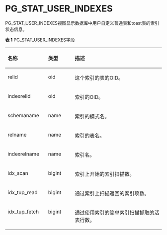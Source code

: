 # PG\_STAT\_USER\_INDEXES<a name="ZH-CN_TOPIC_0242385975"></a>

PG\_STAT\_USER\_INDEXES视图显示数据库中用户自定义普通表和toast表的索引状态信息。

**表 1**  PG\_STAT\_USER\_INDEXES字段

<a name="zh-cn_topic_0237122448_zh-cn_topic_0059777687_tc23ffa4000e9413e93247e60610950ea"></a>
<table><thead align="left"><tr id="zh-cn_topic_0237122448_zh-cn_topic_0059777687_r52677772553e458bbb32631d2106401f"><th class="cellrowborder" valign="top" width="25.85%" id="mcps1.2.4.1.1"><p id="zh-cn_topic_0237122448_zh-cn_topic_0059777687_a0bbe50d092484b4190d722baedb8b780"><a name="zh-cn_topic_0237122448_zh-cn_topic_0059777687_a0bbe50d092484b4190d722baedb8b780"></a><a name="zh-cn_topic_0237122448_zh-cn_topic_0059777687_a0bbe50d092484b4190d722baedb8b780"></a>名称</p>
</th>
<th class="cellrowborder" valign="top" width="17.01%" id="mcps1.2.4.1.2"><p id="zh-cn_topic_0237122448_zh-cn_topic_0059777687_a4f016f23cf85430ca1efe0acdc6e4173"><a name="zh-cn_topic_0237122448_zh-cn_topic_0059777687_a4f016f23cf85430ca1efe0acdc6e4173"></a><a name="zh-cn_topic_0237122448_zh-cn_topic_0059777687_a4f016f23cf85430ca1efe0acdc6e4173"></a>类型</p>
</th>
<th class="cellrowborder" valign="top" width="57.14%" id="mcps1.2.4.1.3"><p id="zh-cn_topic_0237122448_zh-cn_topic_0059777687_a1b01f760cd9640fbac6c80ebcb7ec744"><a name="zh-cn_topic_0237122448_zh-cn_topic_0059777687_a1b01f760cd9640fbac6c80ebcb7ec744"></a><a name="zh-cn_topic_0237122448_zh-cn_topic_0059777687_a1b01f760cd9640fbac6c80ebcb7ec744"></a>描述</p>
</th>
</tr>
</thead>
<tbody><tr id="zh-cn_topic_0237122448_zh-cn_topic_0059777687_rcfdf435d84e8492e9623e66f926c696e"><td class="cellrowborder" valign="top" width="25.85%" headers="mcps1.2.4.1.1 "><p id="zh-cn_topic_0237122448_zh-cn_topic_0059777687_a5411778794ec4e8ab55ab0a76684ecea"><a name="zh-cn_topic_0237122448_zh-cn_topic_0059777687_a5411778794ec4e8ab55ab0a76684ecea"></a><a name="zh-cn_topic_0237122448_zh-cn_topic_0059777687_a5411778794ec4e8ab55ab0a76684ecea"></a>relid</p>
</td>
<td class="cellrowborder" valign="top" width="17.01%" headers="mcps1.2.4.1.2 "><p id="zh-cn_topic_0237122448_zh-cn_topic_0059777687_ae3281bbf41b74dbe99967374a49e6d14"><a name="zh-cn_topic_0237122448_zh-cn_topic_0059777687_ae3281bbf41b74dbe99967374a49e6d14"></a><a name="zh-cn_topic_0237122448_zh-cn_topic_0059777687_ae3281bbf41b74dbe99967374a49e6d14"></a>oid</p>
</td>
<td class="cellrowborder" valign="top" width="57.14%" headers="mcps1.2.4.1.3 "><p id="zh-cn_topic_0237122448_zh-cn_topic_0059777687_a58e8196125664a7ebaebbe81f6da7127"><a name="zh-cn_topic_0237122448_zh-cn_topic_0059777687_a58e8196125664a7ebaebbe81f6da7127"></a><a name="zh-cn_topic_0237122448_zh-cn_topic_0059777687_a58e8196125664a7ebaebbe81f6da7127"></a>这个索引的表的OID。</p>
</td>
</tr>
<tr id="zh-cn_topic_0237122448_zh-cn_topic_0059777687_ra61b69f88dd64ad98efbc9d70fe44b98"><td class="cellrowborder" valign="top" width="25.85%" headers="mcps1.2.4.1.1 "><p id="zh-cn_topic_0237122448_zh-cn_topic_0059777687_ad3b2600cad884652a3e5a097a06e92c3"><a name="zh-cn_topic_0237122448_zh-cn_topic_0059777687_ad3b2600cad884652a3e5a097a06e92c3"></a><a name="zh-cn_topic_0237122448_zh-cn_topic_0059777687_ad3b2600cad884652a3e5a097a06e92c3"></a>indexrelid</p>
</td>
<td class="cellrowborder" valign="top" width="17.01%" headers="mcps1.2.4.1.2 "><p id="zh-cn_topic_0237122448_zh-cn_topic_0059777687_a6247d1de79634c548a105399ad90738e"><a name="zh-cn_topic_0237122448_zh-cn_topic_0059777687_a6247d1de79634c548a105399ad90738e"></a><a name="zh-cn_topic_0237122448_zh-cn_topic_0059777687_a6247d1de79634c548a105399ad90738e"></a>oid</p>
</td>
<td class="cellrowborder" valign="top" width="57.14%" headers="mcps1.2.4.1.3 "><p id="zh-cn_topic_0237122448_zh-cn_topic_0059777687_a78dba76f3fbf4f05a3f75cfae9a5c25d"><a name="zh-cn_topic_0237122448_zh-cn_topic_0059777687_a78dba76f3fbf4f05a3f75cfae9a5c25d"></a><a name="zh-cn_topic_0237122448_zh-cn_topic_0059777687_a78dba76f3fbf4f05a3f75cfae9a5c25d"></a>索引的OID。</p>
</td>
</tr>
<tr id="zh-cn_topic_0237122448_zh-cn_topic_0059777687_r05561f77732d461f957d2a634a2a1032"><td class="cellrowborder" valign="top" width="25.85%" headers="mcps1.2.4.1.1 "><p id="zh-cn_topic_0237122448_zh-cn_topic_0059777687_ad07b4a5ae4dd4a0ab72a7bf9d464b248"><a name="zh-cn_topic_0237122448_zh-cn_topic_0059777687_ad07b4a5ae4dd4a0ab72a7bf9d464b248"></a><a name="zh-cn_topic_0237122448_zh-cn_topic_0059777687_ad07b4a5ae4dd4a0ab72a7bf9d464b248"></a>schemaname</p>
</td>
<td class="cellrowborder" valign="top" width="17.01%" headers="mcps1.2.4.1.2 "><p id="zh-cn_topic_0237122448_zh-cn_topic_0059777687_a1367512eaf264b4c828a967afec6ef95"><a name="zh-cn_topic_0237122448_zh-cn_topic_0059777687_a1367512eaf264b4c828a967afec6ef95"></a><a name="zh-cn_topic_0237122448_zh-cn_topic_0059777687_a1367512eaf264b4c828a967afec6ef95"></a>name</p>
</td>
<td class="cellrowborder" valign="top" width="57.14%" headers="mcps1.2.4.1.3 "><p id="zh-cn_topic_0237122448_zh-cn_topic_0059777687_aed605daf3941470ba56f1acd04969865"><a name="zh-cn_topic_0237122448_zh-cn_topic_0059777687_aed605daf3941470ba56f1acd04969865"></a><a name="zh-cn_topic_0237122448_zh-cn_topic_0059777687_aed605daf3941470ba56f1acd04969865"></a>索引的模式名。</p>
</td>
</tr>
<tr id="zh-cn_topic_0237122448_zh-cn_topic_0059777687_rda8084f8ad88400099c623415d5fc24f"><td class="cellrowborder" valign="top" width="25.85%" headers="mcps1.2.4.1.1 "><p id="zh-cn_topic_0237122448_zh-cn_topic_0059777687_a9a3715776fd04a14b9818150493be116"><a name="zh-cn_topic_0237122448_zh-cn_topic_0059777687_a9a3715776fd04a14b9818150493be116"></a><a name="zh-cn_topic_0237122448_zh-cn_topic_0059777687_a9a3715776fd04a14b9818150493be116"></a>relname</p>
</td>
<td class="cellrowborder" valign="top" width="17.01%" headers="mcps1.2.4.1.2 "><p id="zh-cn_topic_0237122448_zh-cn_topic_0059777687_a62c7fc19022e4155acffedac2a289af8"><a name="zh-cn_topic_0237122448_zh-cn_topic_0059777687_a62c7fc19022e4155acffedac2a289af8"></a><a name="zh-cn_topic_0237122448_zh-cn_topic_0059777687_a62c7fc19022e4155acffedac2a289af8"></a>name</p>
</td>
<td class="cellrowborder" valign="top" width="57.14%" headers="mcps1.2.4.1.3 "><p id="zh-cn_topic_0237122448_zh-cn_topic_0059777687_aabfcffe6713749b2966410d1e38c07d5"><a name="zh-cn_topic_0237122448_zh-cn_topic_0059777687_aabfcffe6713749b2966410d1e38c07d5"></a><a name="zh-cn_topic_0237122448_zh-cn_topic_0059777687_aabfcffe6713749b2966410d1e38c07d5"></a>索引的表名。</p>
</td>
</tr>
<tr id="zh-cn_topic_0237122448_zh-cn_topic_0059777687_r2d01715275144937bc0202a486e2d556"><td class="cellrowborder" valign="top" width="25.85%" headers="mcps1.2.4.1.1 "><p id="zh-cn_topic_0237122448_zh-cn_topic_0059777687_ae8bc5c0504ca4d81b2d6f6fbc2b555f7"><a name="zh-cn_topic_0237122448_zh-cn_topic_0059777687_ae8bc5c0504ca4d81b2d6f6fbc2b555f7"></a><a name="zh-cn_topic_0237122448_zh-cn_topic_0059777687_ae8bc5c0504ca4d81b2d6f6fbc2b555f7"></a>indexrelname</p>
</td>
<td class="cellrowborder" valign="top" width="17.01%" headers="mcps1.2.4.1.2 "><p id="zh-cn_topic_0237122448_zh-cn_topic_0059777687_a3bdb69ac5e7f47028b19bbdc4707b2d4"><a name="zh-cn_topic_0237122448_zh-cn_topic_0059777687_a3bdb69ac5e7f47028b19bbdc4707b2d4"></a><a name="zh-cn_topic_0237122448_zh-cn_topic_0059777687_a3bdb69ac5e7f47028b19bbdc4707b2d4"></a>name</p>
</td>
<td class="cellrowborder" valign="top" width="57.14%" headers="mcps1.2.4.1.3 "><p id="zh-cn_topic_0237122448_zh-cn_topic_0059777687_a1d46e989df32448ca52696e644c3500b"><a name="zh-cn_topic_0237122448_zh-cn_topic_0059777687_a1d46e989df32448ca52696e644c3500b"></a><a name="zh-cn_topic_0237122448_zh-cn_topic_0059777687_a1d46e989df32448ca52696e644c3500b"></a>索引名。</p>
</td>
</tr>
<tr id="zh-cn_topic_0237122448_zh-cn_topic_0059777687_r5202e6e49a0148daaaee2efbe149e498"><td class="cellrowborder" valign="top" width="25.85%" headers="mcps1.2.4.1.1 "><p id="zh-cn_topic_0237122448_zh-cn_topic_0059777687_ace98df1d447e41d79f6e6622bb5ec3f8"><a name="zh-cn_topic_0237122448_zh-cn_topic_0059777687_ace98df1d447e41d79f6e6622bb5ec3f8"></a><a name="zh-cn_topic_0237122448_zh-cn_topic_0059777687_ace98df1d447e41d79f6e6622bb5ec3f8"></a>idx_scan</p>
</td>
<td class="cellrowborder" valign="top" width="17.01%" headers="mcps1.2.4.1.2 "><p id="zh-cn_topic_0237122448_zh-cn_topic_0059777687_a9bb7925b1aa64139b31174bc694b682a"><a name="zh-cn_topic_0237122448_zh-cn_topic_0059777687_a9bb7925b1aa64139b31174bc694b682a"></a><a name="zh-cn_topic_0237122448_zh-cn_topic_0059777687_a9bb7925b1aa64139b31174bc694b682a"></a>bigint</p>
</td>
<td class="cellrowborder" valign="top" width="57.14%" headers="mcps1.2.4.1.3 "><p id="zh-cn_topic_0237122448_zh-cn_topic_0059777687_aedfa72ce287e438aa6054363778dc2f7"><a name="zh-cn_topic_0237122448_zh-cn_topic_0059777687_aedfa72ce287e438aa6054363778dc2f7"></a><a name="zh-cn_topic_0237122448_zh-cn_topic_0059777687_aedfa72ce287e438aa6054363778dc2f7"></a>索引上开始的索引扫描数。</p>
</td>
</tr>
<tr id="zh-cn_topic_0237122448_zh-cn_topic_0059777687_r84433138ee464fabb0469c34ba1f9dfa"><td class="cellrowborder" valign="top" width="25.85%" headers="mcps1.2.4.1.1 "><p id="zh-cn_topic_0237122448_zh-cn_topic_0059777687_aef96230f2332463397c0b9d46637574d"><a name="zh-cn_topic_0237122448_zh-cn_topic_0059777687_aef96230f2332463397c0b9d46637574d"></a><a name="zh-cn_topic_0237122448_zh-cn_topic_0059777687_aef96230f2332463397c0b9d46637574d"></a>idx_tup_read</p>
</td>
<td class="cellrowborder" valign="top" width="17.01%" headers="mcps1.2.4.1.2 "><p id="zh-cn_topic_0237122448_zh-cn_topic_0059777687_aea32d43ecc804f38aefc36cfd2490ecc"><a name="zh-cn_topic_0237122448_zh-cn_topic_0059777687_aea32d43ecc804f38aefc36cfd2490ecc"></a><a name="zh-cn_topic_0237122448_zh-cn_topic_0059777687_aea32d43ecc804f38aefc36cfd2490ecc"></a>bigint</p>
</td>
<td class="cellrowborder" valign="top" width="57.14%" headers="mcps1.2.4.1.3 "><p id="zh-cn_topic_0237122448_zh-cn_topic_0059777687_aee8fbf0ed5514cc0898c2b4e85312bbd"><a name="zh-cn_topic_0237122448_zh-cn_topic_0059777687_aee8fbf0ed5514cc0898c2b4e85312bbd"></a><a name="zh-cn_topic_0237122448_zh-cn_topic_0059777687_aee8fbf0ed5514cc0898c2b4e85312bbd"></a>通过索引上扫描返回的索引项数。</p>
</td>
</tr>
<tr id="zh-cn_topic_0237122448_zh-cn_topic_0059777687_r86fdae438f4a4374a6fa5151b3d7d508"><td class="cellrowborder" valign="top" width="25.85%" headers="mcps1.2.4.1.1 "><p id="zh-cn_topic_0237122448_zh-cn_topic_0059777687_ad0ecc56776244522ab546384b7001759"><a name="zh-cn_topic_0237122448_zh-cn_topic_0059777687_ad0ecc56776244522ab546384b7001759"></a><a name="zh-cn_topic_0237122448_zh-cn_topic_0059777687_ad0ecc56776244522ab546384b7001759"></a>idx_tup_fetch</p>
</td>
<td class="cellrowborder" valign="top" width="17.01%" headers="mcps1.2.4.1.2 "><p id="zh-cn_topic_0237122448_zh-cn_topic_0059777687_ae97baecbe8984fde9ce7ca175321819f"><a name="zh-cn_topic_0237122448_zh-cn_topic_0059777687_ae97baecbe8984fde9ce7ca175321819f"></a><a name="zh-cn_topic_0237122448_zh-cn_topic_0059777687_ae97baecbe8984fde9ce7ca175321819f"></a>bigint</p>
</td>
<td class="cellrowborder" valign="top" width="57.14%" headers="mcps1.2.4.1.3 "><p id="zh-cn_topic_0237122448_zh-cn_topic_0059777687_a1a51a2c678444348beba32e5469a794e"><a name="zh-cn_topic_0237122448_zh-cn_topic_0059777687_a1a51a2c678444348beba32e5469a794e"></a><a name="zh-cn_topic_0237122448_zh-cn_topic_0059777687_a1a51a2c678444348beba32e5469a794e"></a>通过使用索引的简单索引扫描抓取的活表行数。</p>
</td>
</tr>
</tbody>
</table>

